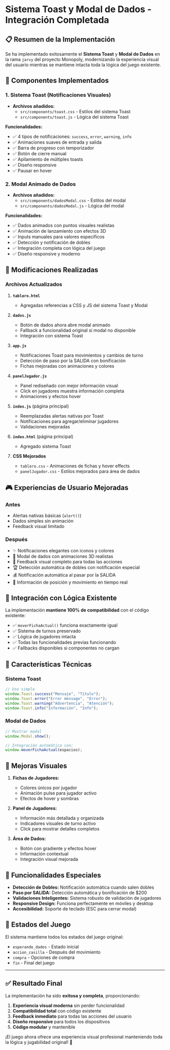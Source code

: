 # Sistema Toast y Modal de Dados - Integración Completada

## 📋 Resumen de la Implementación

Se ha implementado exitosamente el **Sistema Toast** y **Modal de Dados** en la rama `jarvy` del proyecto Monopoly, modernizando la experiencia visual del usuario mientras se mantiene intacta toda la lógica del juego existente.

## 🚀 Componentes Implementados

### 1. Sistema Toast (Notificaciones Visuales)
- **Archivos añadidos:**
  - `src/components/toast.css` - Estilos del sistema Toast
  - `src/components/toast.js` - Lógica del sistema Toast

**Funcionalidades:**
- ✅ 4 tipos de notificaciones: `success`, `error`, `warning`, `info`
- ✅ Animaciones suaves de entrada y salida
- ✅ Barra de progreso con temporizador
- ✅ Botón de cierre manual
- ✅ Apilamiento de múltiples toasts
- ✅ Diseño responsive
- ✅ Pausar en hover

### 2. Modal Animado de Dados
- **Archivos añadidos:**
  - `src/components/dadosModal.css` - Estilos del modal
  - `src/components/dadosModal.js` - Lógica del modal

**Funcionalidades:**
- ✅ Dados animados con puntos visuales realistas
- ✅ Animación de lanzamiento con efectos 3D
- ✅ Inputs manuales para valores específicos
- ✅ Detección y notificación de dobles
- ✅ Integración completa con lógica del juego
- ✅ Diseño responsive y moderno

## 🔄 Modificaciones Realizadas

### Archivos Actualizados

1. **`tablero.html`**
   - Agregadas referencias a CSS y JS del sistema Toast y Modal

2. **`dados.js`**
   - Botón de dados ahora abre modal animado
   - Fallback a funcionalidad original si modal no disponible
   - Integración con sistema Toast

3. **`app.js`**
   - Notificaciones Toast para movimientos y cambios de turno
   - Detección de paso por la SALIDA con bonificación
   - Fichas mejoradas con animaciones y colores

4. **`panelJugador.js`**
   - Panel rediseñado con mejor información visual
   - Click en jugadores muestra información completa
   - Animaciones y efectos hover

5. **`index.js`** (página principal)
   - Reemplazadas alertas nativas por Toast
   - Notificaciones para agregar/eliminar jugadores
   - Validaciones mejoradas

6. **`index.html`** (página principal)
   - Agregado sistema Toast

7. **CSS Mejorados**
   - `tablero.css` - Animaciones de fichas y hover effects
   - `panelJugador.css` - Estilos mejorados para área de dados

## 🎮 Experiencias de Usuario Mejoradas

### Antes
- Alertas nativas básicas (`alert()`)
- Dados simples sin animación
- Feedback visual limitado

### Después
- ✨ Notificaciones elegantes con iconos y colores
- 🎲 Modal de dados con animaciones 3D realistas
- 🎯 Feedback visual completo para todas las acciones
- 🏆 Detección automática de dobles con notificación especial
- 💰 Notificación automática al pasar por la SALIDA
- 📍 Información de posición y movimiento en tiempo real

## 🔗 Integración con Lógica Existente

La implementación **mantiene 100% de compatibilidad** con el código existente:

- ✅ `moverFichaActual()` funciona exactamente igual
- ✅ Sistema de turnos preservado
- ✅ Lógica de jugadores intacta
- ✅ Todas las funcionalidades previas funcionando
- ✅ Fallbacks disponibles si componentes no cargan

## 📱 Características Técnicas

### Sistema Toast
```javascript
// Uso simple
window.Toast.success("Mensaje", "Título");
window.Toast.error("Error message", "Error");
window.Toast.warning("Advertencia", "Atención");
window.Toast.info("Información", "Info");
```

### Modal de Dados
```javascript
// Mostrar modal
window.Modal.show();

// Integración automática con:
window.moverFichaActual(espacios);
```

## 🎨 Mejoras Visuales

1. **Fichas de Jugadores:**
   - Colores únicos por jugador
   - Animación pulse para jugador activo
   - Efectos de hover y sombras

2. **Panel de Jugadores:**
   - Información más detallada y organizada
   - Indicadores visuales de turno activo
   - Click para mostrar detalles completos

3. **Área de Dados:**
   - Botón con gradiente y efectos hover
   - Información contextual
   - Integración visual mejorada

## 🌟 Funcionalidades Especiales

- **Detección de Dobles:** Notificación automática cuando salen dobles
- **Paso por SALIDA:** Detección automática y bonificación de $200
- **Validaciones Inteligentes:** Sistema robusto de validación de jugadores
- **Responsive Design:** Funciona perfectamente en móviles y desktop
- **Accesibilidad:** Soporte de teclado (ESC para cerrar modal)

## 🚦 Estados del Juego

El sistema mantiene todos los estados del juego original:
- `esperando_dados` - Estado inicial
- `accion_casilla` - Después del movimiento
- `compra` - Opciones de compra
- `fin` - Final del juego

---

## ✅ Resultado Final

La implementación ha sido **exitosa y completa**, proporcionando:

1. **Experiencia visual moderna** sin perder funcionalidad
2. **Compatibilidad total** con código existente
3. **Feedback inmediato** para todas las acciones del usuario
4. **Diseño responsive** para todos los dispositivos
5. **Código modular** y mantenible

¡El juego ahora ofrece una experiencia visual profesional manteniendo toda la lógica y jugabilidad original! 🎉